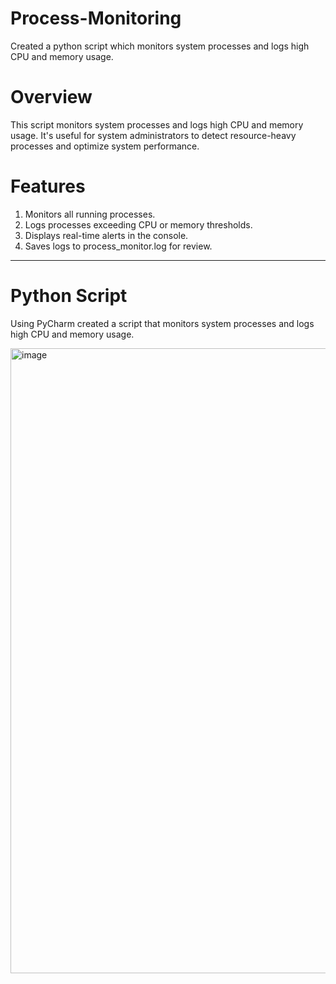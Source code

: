 # Process-Monitoring
Created a python script which monitors system processes and logs high CPU and memory usage.

# Overview

This script monitors system processes and logs high CPU and memory usage. 
It's useful for system administrators to detect resource-heavy processes and optimize system performance.

# Features
1. Monitors all running processes.
2. Logs processes exceeding CPU or memory thresholds.
3. Displays real-time alerts in the console.
4. Saves logs to process_monitor.log for review.

---

# Python Script
Using PyCharm created a script that monitors system processes and logs high CPU and memory usage.

<img width="1000" alt="image" src=https://imgur.com/9dWicBC>
